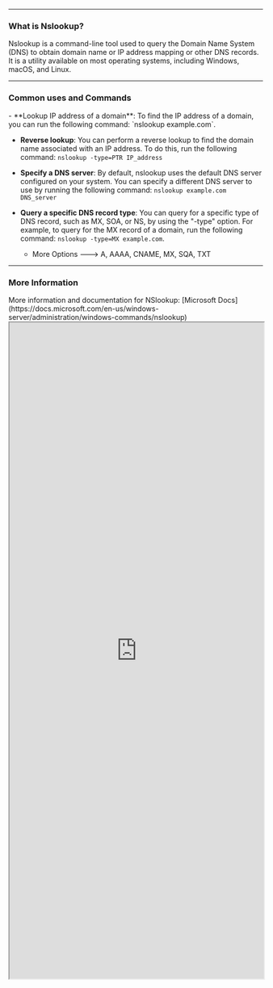 --- ---
<h3>What is Nslookup?</h3>
Nslookup is a command-line tool used to query the Domain Name System (DNS) to obtain domain name or IP address mapping or other DNS records. It is a utility available on most operating systems, including Windows, macOS, and Linux.

---
<h3>Common uses and Commands</h3>
-   **Lookup IP address of a domain**: To find the IP address of a domain, you can run the following command: `nslookup example.com`. 

-   **Reverse lookup**: You can perform a reverse lookup to find the domain name associated with an IP address. To do this, run the following command: `nslookup -type=PTR IP_address`

-   **Specify a DNS server**: By default, nslookup uses the default DNS server configured on your system. You can specify a different DNS server to use by running the following command: `nslookup example.com DNS_server`

-   **Query a specific DNS record type**: You can query for a specific type of DNS record, such as MX, SOA, or NS, by using the "-type" option. For example, to query for the MX record of a domain, run the following command: `nslookup -type=MX example.com`.
	- More Options       ---> A, AAAA, CNAME, MX, SQA, TXT

---
<h3>More Information</h3>
More information and documentation for NSlookup: [Microsoft Docs](https://docs.microsoft.com/en-us/windows-server/administration/windows-commands/nslookup)

<iframe src="https://docs.microsoft.com/en-us/windows-server/administration/windows-commands/nslookup" width="100%" height="1300"></iframe>